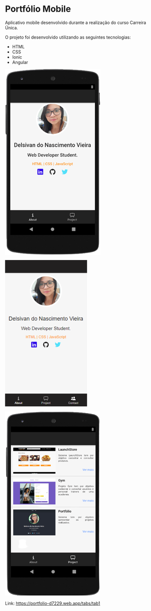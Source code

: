 # Portfólio Mobile

Aplicativo mobile desenvolvido durante a realização do curso Carreira Única.

O projeto foi desenvolvido utilizando as seguintes tecnologias:

- HTML
- CSS
- Ionic
- Angular

![alt text for screen readers](/screens/About2.png "About")

![alt text for screen readers](/screens/About.png "About")

![alt text for screen readers](/screens/Project.png "Project")


Link: https://portfolio-d7229.web.app/tabs/tab1

